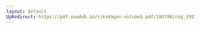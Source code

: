 ```yaml
---
layout: default
UpRedirect: https://pdf.swedeb.se/riksdagen-volumeG-pdf/199798/reg_199798/reg_199798_0336.pdf
---
```

